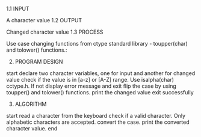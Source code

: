 

1.1 INPUT

A character value
1.2 OUTPUT

Changed character value
1.3 PROCESS

Use case changing functions from ctype standard library - toupper(char) and tolower() functions.:

2. PROGRAM DESIGN

start
declare two character variables, one for input and another for changed value
check if the value is in [a-z] or [A-Z] range. Use isalpha(char) cctype.h. If not display error message and exit
flip the case by using toupper() and tolower() functions.
print the changed value
exit successfully

3. ALGORITHM

start
read a character from the keyboard
check if a valid character. Only alphabetic characters are accepted.
convert the case.
print the converted character value.
end